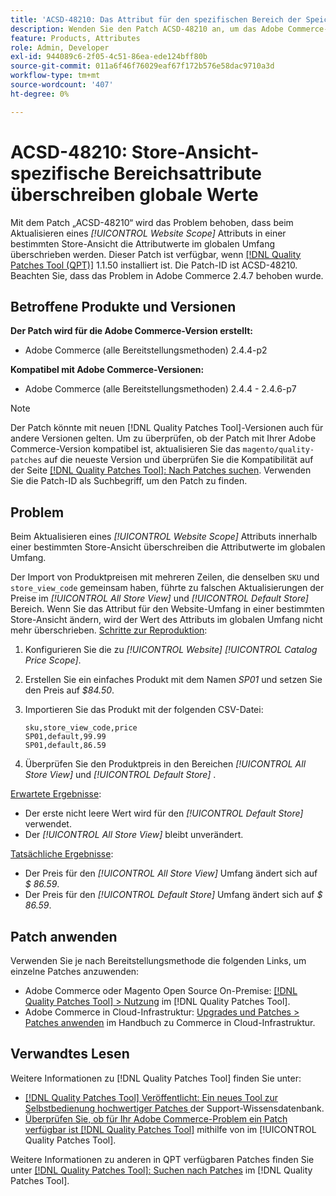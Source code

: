 ```yaml
---
title: 'ACSD-48210: Das Attribut für den spezifischen Bereich der Speicheransicht überschreibt globale Werte'
description: Wenden Sie den Patch ACSD-48210 an, um das Adobe Commerce-Problem zu beheben, dass ein *[!UICONTROL Website Scope]*-Attribut in einer bestimmten Store-Ansicht aktualisiert wird, um die Attributwerte im globalen Umfang zu überschreiben.
feature: Products, Attributes
role: Admin, Developer
exl-id: 944089c6-2f05-4c51-86ea-ede124bff80b
source-git-commit: 011a6f46f76029eaf67f172b576e58dac9710a3d
workflow-type: tm+mt
source-wordcount: '407'
ht-degree: 0%

---
```


# ACSD-48210: Store-Ansicht-spezifische Bereichsattribute überschreiben globale Werte

Mit dem Patch „ACSD-48210“ wird das Problem behoben, dass beim Aktualisieren eines *[!UICONTROL Website Scope]* Attributs in einer bestimmten Store-Ansicht die Attributwerte im globalen Umfang überschrieben werden. Dieser Patch ist verfügbar, wenn [[!DNL Quality Patches Tool (QPT)]](https://experienceleague.adobe.com/en/docs/commerce-operations/tools/quality-patches-tool/quality-patches-tool-to-self-serve-quality-patches) 1.1.50 installiert ist. Die Patch-ID ist ACSD-48210. Beachten Sie, dass das Problem in Adobe Commerce 2.4.7 behoben wurde.

## Betroffene Produkte und Versionen

**Der Patch wird für die Adobe Commerce-Version erstellt:**

* Adobe Commerce (alle Bereitstellungsmethoden) 2.4.4-p2

**Kompatibel mit Adobe Commerce-Versionen:**

* Adobe Commerce (alle Bereitstellungsmethoden) 2.4.4 - 2.4.6-p7

>[!NOTE]
>
>Der Patch könnte mit neuen [!DNL Quality Patches Tool]-Versionen auch für andere Versionen gelten. Um zu überprüfen, ob der Patch mit Ihrer Adobe Commerce-Version kompatibel ist, aktualisieren Sie das `magento/quality-patches` auf die neueste Version und überprüfen Sie die Kompatibilität auf der Seite [[!DNL Quality Patches Tool]: Nach Patches suchen](https://experienceleague.adobe.com/tools/commerce-quality-patches/index.html). Verwenden Sie die Patch-ID als Suchbegriff, um den Patch zu finden.

## Problem

Beim Aktualisieren eines *[!UICONTROL Website Scope]* Attributs innerhalb einer bestimmten Store-Ansicht überschreiben die Attributwerte im globalen Umfang.

Der Import von Produktpreisen mit mehreren Zeilen, die denselben `SKU` und `store_view_code` gemeinsam haben, führte zu falschen Aktualisierungen der Preise im *[!UICONTROL All Store View]* und *[!UICONTROL Default Store]* Bereich. Wenn Sie das Attribut für den Website-Umfang in einer bestimmten Store-Ansicht ändern, wird der Wert des Attributs im globalen Umfang nicht mehr überschrieben.
<u>Schritte zur Reproduktion</u>:

1. Konfigurieren Sie die zu *[!UICONTROL Website]* *[!UICONTROL Catalog Price Scope]*.
1. Erstellen Sie ein einfaches Produkt mit dem Namen *SP01* und setzen Sie den Preis auf *$84.50*.
1. Importieren Sie das Produkt mit der folgenden CSV-Datei:

   ```
   sku,store_view_code,price
   SP01,default,99.99
   SP01,default,86.59
   ```

1. Überprüfen Sie den Produktpreis in den Bereichen *[!UICONTROL All Store View]* und *[!UICONTROL Default Store]* .

<u>Erwartete Ergebnisse</u>:

* Der erste nicht leere Wert wird für den *[!UICONTROL Default Store]* verwendet.
* Der *[!UICONTROL All Store View]* bleibt unverändert.

<u>Tatsächliche Ergebnisse</u>:

* Der Preis für den *[!UICONTROL All Store View]* Umfang ändert sich auf *$ 86.59*.
* Der Preis für den *[!UICONTROL Default Store]* Umfang ändert sich auf *$ 86.59*.

## Patch anwenden

Verwenden Sie je nach Bereitstellungsmethode die folgenden Links, um einzelne Patches anzuwenden:

* Adobe Commerce oder Magento Open Source On-Premise: [[!DNL Quality Patches Tool] > Nutzung](/help/tools/quality-patches-tool/usage.md) im [!DNL Quality Patches Tool].
* Adobe Commerce in Cloud-Infrastruktur: [Upgrades und Patches > Patches anwenden](https://experienceleague.adobe.com/docs/commerce-cloud-service/user-guide/develop/upgrade/apply-patches.html) im Handbuch zu Commerce in Cloud-Infrastruktur.

## Verwandtes Lesen

Weitere Informationen zu [!DNL Quality Patches Tool] finden Sie unter:

* [[!DNL Quality Patches Tool] Veröffentlicht: Ein neues Tool zur Selbstbedienung hochwertiger Patches ](https://experienceleague.adobe.com/en/docs/commerce-operations/tools/quality-patches-tool/quality-patches-tool-to-self-serve-quality-patches) der Support-Wissensdatenbank.
* [Überprüfen Sie, ob für Ihr Adobe Commerce-Problem ein Patch verfügbar ist [!DNL Quality Patches Tool]](/help/tools/quality-patches-tool/patches-available-in-qpt/check-patch-for-magento-issue-with-magento-quality-patches.md) mithilfe von im [!UICONTROL Quality Patches Tool].


Weitere Informationen zu anderen in QPT verfügbaren Patches finden Sie unter [[!DNL Quality Patches Tool]: Suchen nach Patches](https://experienceleague.adobe.com/tools/commerce-quality-patches/index.html) im [!DNL Quality Patches Tool].
